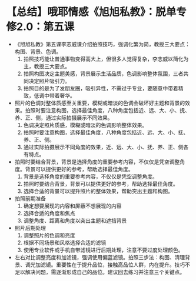 # 【总结】哦耶情感《旭旭私教》：脱单专修2.0：第五课

-   《旭旭私教》第五课李志威课介绍拍照技巧，强调化繁为简，教授三大要点：构图、背景、色调。
    1.  拍照技巧能让普通事物变得高大上，但很多人觉得复杂，李志威以简化为主，教授三大要点。
    2.  拍照构图决定主题美感，背景展示生活品质，色调影响整体氛围，三者共同决定照片吸引力。
    3.  拍照目的是为了发朋友圈，吸引异性，不需过于专业，要随意中带着精致，低调中带着奢华。
-   照片的色调对整体质感至关重要，模糊或暗淡的色调会破坏好主题和背景的效果。拍照时要注意构图，选择最佳角度，八种角度包括近、远、大、小、抚、养、正、侧，通过实际拍摄展示不同效果。
    1.  色调决定照片质感，模糊或暗淡的色调影响整体效果。
    2.  拍照时要注意构图，选择最佳角度，八种角度包括近、远、大、小、抚、养、正、侧。
    3.  通过实际拍摄展示不同角度的效果，近、远、大、小、抚、养、正、侧各有特点。
-   拍照时要结合背景，背景是选择角度的重要参考内容，不仅仅是凭空调整角度。背景可以提供更好的参考，帮助选择最佳角度。
    1.  背景是选择角度的重要参考内容，不仅仅是凭空调整角度。
    2.  拍照时要结合背景，背景可以提供更好的参考，帮助选择最佳角度。
    3.  选择合适的背景可以提升照片的整体效果，帮助突出主题和构图。
-   拍照前期准备
    1.  确定想要展现的内容和屏蔽不想展现的内容
    2.  选择合适的角度和焦点
    3.  调整角度、距离和角度以突出主题和遮挡背景
-   照片后期处理
    1.  调整照片的色调和亮度
    2.  根据不同场景和风格选择合适的滤镜
    3.  使用专业软件或手机自带滤镜进行后期处理，注意不要过度处理颜色。
-   左右对比调整亮度和加滤镜，强调使用偏蓝滤镜。拍照三步法：构图、清理背景、调光加滤镜。重要性在于提升品位，接触高品位人群，内在提升。技巧不足以解决问题，需逐渐形成自己的品位。建议回去练习并注意三个关键点。